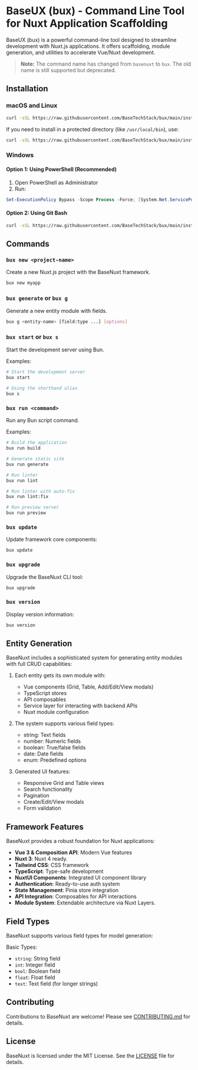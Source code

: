 # BaseUX (bux) - Command Line Tool for Nuxt Application Scaffolding

BaseUX (bux) is a powerful command-line tool designed to streamline development with Nuxt.js applications.
It offers scaffolding, module generation, and utilities to accelerate Vue/Nuxt development.

> **Note:** The command name has changed from `basenuxt` to `bux`. The old name is still supported but deprecated.

## Installation

### macOS and Linux

```bash
curl -sSL https://raw.githubusercontent.com/BaseTechStack/bux/main/install.sh | bash
```

If you need to install in a protected directory (like `/usr/local/bin`), use:

```bash
curl -sSL https://raw.githubusercontent.com/BaseTechStack/bux/main/install.sh | sudo bash
```

### Windows

#### Option 1: Using PowerShell (Recommended)

1. Open PowerShell as Administrator
2. Run:
```powershell
Set-ExecutionPolicy Bypass -Scope Process -Force; [System.Net.ServicePointManager]::SecurityProtocol = [System.Net.ServicePointManager]::SecurityProtocol -bor 3072; iex ((New-Object System.Net.WebClient).DownloadString('https://raw.githubusercontent.com/BaseTechStack/bux/main/install.ps1'))
```

#### Option 2: Using Git Bash

```bash
curl -sSL https://raw.githubusercontent.com/BaseTechStack/bux/main/install.sh | bash
```

## Commands

### `bux new <project-name>`

Create a new Nuxt.js project with the BaseNuxt framework.

```bash
bux new myapp
```

### `bux generate` or `bux g`

Generate a new entity module with fields.

```bash
bux g <entity-name> [field:type ...] [options]
```

### `bux start` or `bux s`

Start the development server using Bun.

Examples:
```bash
# Start the development server
bux start

# Using the shorthand alias
bux s
```

### `bux run <command>`

Run any Bun script command.

Examples:
```bash
# Build the application
bux run build

# Generate static site
bux run generate

# Run linter
bux run lint

# Run linter with auto-fix
bux run lint:fix

# Run preview server
bux run preview
```

### `bux update`

Update framework core components:

```bash
bux update
```

### `bux upgrade`

Upgrade the BaseNuxt CLI tool:

```bash
bux upgrade
```

### `bux version`

Display version information:

```bash
bux version
```

## Entity Generation

BaseNuxt includes a sophisticated system for generating entity modules with full CRUD capabilities:

1. Each entity gets its own module with:
   - Vue components (Grid, Table, Add/Edit/View modals)
   - TypeScript stores
   - API composables
   - Service layer for interacting with backend APIs
   - Nuxt module configuration

2. The system supports various field types:
   - string: Text fields
   - number: Numeric fields  
   - boolean: True/false fields
   - date: Date fields
   - enum: Predefined options

3. Generated UI features:
   - Responsive Grid and Table views
   - Search functionality
   - Pagination
   - Create/Edit/View modals
   - Form validation

## Framework Features

BaseNuxt provides a robust foundation for Nuxt applications:

- **Vue 3 & Composition API**: Modern Vue features
- **Nuxt 3**: Nuxt 4 ready.
- **Tailwind CSS**: CSS framework
- **TypeScript**: Type-safe development
- **NuxtUI Components**: Integrated UI component library
- **Authentication**: Ready-to-use auth system
- **State Management**: Pinia store integration
- **API Integration**: Composables for API interactions
- **Module System**: Extendable architecture via Nuxt Layers.

## Field Types

BaseNuxt supports various field types for model generation:

Basic Types:
- `string`: String field
- `int`: Integer field
- `bool`: Boolean field
- `float`: Float field
- `text`: Text field (for longer strings)

  

## Contributing

Contributions to BaseNuxt are welcome! Please see [CONTRIBUTING.md](CONTRIBUTING.md) for details.

## License

BaseNuxt is licensed under the MIT License. See the [LICENSE](LICENSE) file for details.
